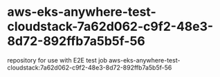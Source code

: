 # aws-eks-anywhere-test-cloudstack-7a62d062-c9f2-48e3-8d72-892ffb7a5b5f-56
repository for use with E2E test job aws-eks-anywhere-test-cloudstack:7a62d062-c9f2-48e3-8d72-892ffb7a5b5f-56
